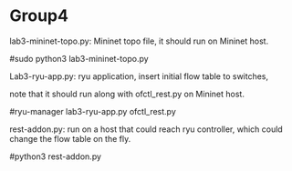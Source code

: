 # Group4
lab3-mininet-topo.py: Mininet topo file, it should run on Mininet host. 

#sudo python3 lab3-mininet-topo.py 

Lab3-ryu-app.py: ryu application, insert initial flow table to switches,  

note that it should run along with ofctl_rest.py on Mininet host. 

#ryu-manager lab3-ryu-app.py ofctl_rest.py 

rest-addon.py: run on a host that could reach ryu controller, which could change the flow table on the fly. 

#python3 rest-addon.py 

